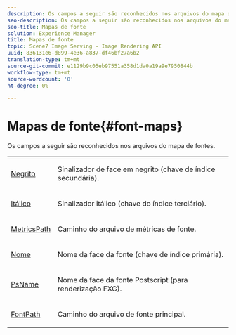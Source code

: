 ```yaml
---
description: Os campos a seguir são reconhecidos nos arquivos do mapa de fontes.
seo-description: Os campos a seguir são reconhecidos nos arquivos do mapa de fontes.
seo-title: Mapas de fonte
solution: Experience Manager
title: Mapas de fonte
topic: Scene7 Image Serving - Image Rendering API
uuid: 836131e6-d899-4e36-a837-df46bf27a6b2
translation-type: tm+mt
source-git-commit: e1129b9c05eb97551a358d1da0a19a9e7950844b
workflow-type: tm+mt
source-wordcount: '0'
ht-degree: 0%

---
```



# Mapas de fonte{#font-maps}

Os campos a seguir são reconhecidos nos arquivos do mapa de fontes.

<table id="simpletable_D04FFCE02C7140E38D58FB2C916EABF3"> 
 <tr class="strow"> 
  <td class="stentry"> <p><span class="codeph"> <a href="/help/aem-is-ir-api/is-api/image-catalog/image-serving-api-ref/c-image-catalog-reference/c-font-map-reference/r-bold-font.md" type="reference" format="dita" scope="local"> Negrito</a></span> </p></td> 
  <td class="stentry"> <p>Sinalizador de face em negrito (chave de índice secundária). </p></td> 
 </tr> 
 <tr class="strow"> 
  <td class="stentry"> <p><span class="codeph"> <a href="/help/aem-is-ir-api/is-api/image-catalog/image-serving-api-ref/c-image-catalog-reference/c-font-map-reference/r-italic-font.md" type="reference" format="dita" scope="local"> Itálico</a></span> </p></td> 
  <td class="stentry"> <p>Sinalizador itálico (chave do índice terciário). </p></td> 
 </tr> 
 <tr class="strow"> 
  <td class="stentry"> <p><span class="codeph"> <a href="/help/aem-is-ir-api/is-api/image-catalog/image-serving-api-ref/c-image-catalog-reference/c-font-map-reference/r-metricspath-font.md" type="reference" format="dita" scope="local"> MetricsPath</a></span> </p></td> 
  <td class="stentry"> <p>Caminho do arquivo de métricas de fonte. </p></td> 
 </tr> 
 <tr class="strow"> 
  <td class="stentry"> <span class="codeph"> <a href="../../../../../../is-api/image-catalog/image-serving-api-ref/c-image-catalog-reference/c-font-map-reference/r-name-font.md#reference-c55889877dc54aabb60734dcde86ee76" type="reference" format="dita" scope="local"> Nome</a></span> </td> 
  <td class="stentry"> <p>Nome da face da fonte (chave de índice primária). </p></td> 
 </tr> 
 <tr class="strow"> 
  <td class="stentry"> <p><span class="codeph"> <a href="/help/aem-is-ir-api/is-api/image-catalog/image-serving-api-ref/c-image-catalog-reference/c-font-map-reference/r-psname-font.md" type="reference" format="dita" scope="local"> PsName</a></span> </p></td> 
  <td class="stentry"> <p>Nome da face da fonte Postscript (para renderização FXG). </p></td> 
 </tr> 
 <tr class="strow"> 
  <td class="stentry"> <p><span class="codeph"> <a href="/help/aem-is-ir-api/is-api/image-catalog/image-serving-api-ref/c-image-catalog-reference/c-font-map-reference/r-fontpath-font.md" type="reference" format="dita" scope="local"> FontPath</a></span> </p></td> 
  <td class="stentry"> <p>Caminho do arquivo de fonte principal. </p></td> 
 </tr> 
</table>
